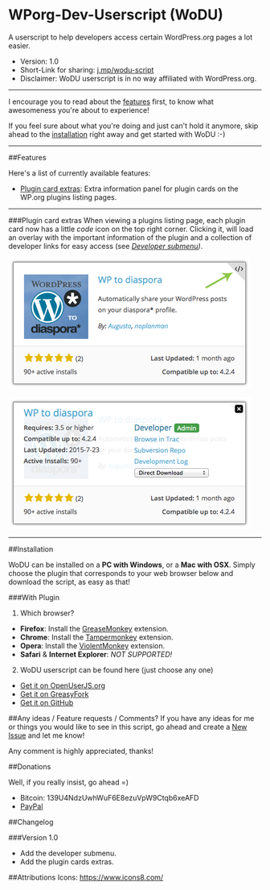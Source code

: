 # WPorg-Dev-Userscript (WoDU)
A userscript to help developers access certain WordPress.org pages a lot easier.

- Version: 1.0
- Short-Link for sharing: [j.mp/wodu-script](https://j.mp/wodu-script)
- Disclaimer: WoDU userscript is in no way affiliated with WordPress.org.

---

I encourage you to read about the [features](#features) first, to know what awesomeness you're about to experience!

If you feel sure about what you're doing and just can't hold it anymore, skip ahead to the [installation](#installation) right away and get started with WoDU :-)

---

##Features

Here's a list of currently available features:
- [Plugin card extras](#plugin-card-extras): Extra information panel for plugin cards on the WP.org plugins listing pages.

---



###Plugin card extras
When viewing a plugins listing page, each plugin card now has a little *code* icon on the top right corner. Clicking it, will load an overlay with the important information of the plugin and a collection of developer links for easy access (see *[Developer submenu](#developer-submenu))*.

![Plugin card][plugin-card]

![Plugin card extra][plugin-card-extra]

---

##Installation

WoDU can be installed on a **PC with Windows**, or a **Mac with OSX**.
Simply choose the plugin that corresponds to your web browser below and download the script, as easy as that!

###With Plugin
1. Which browser?
  - **Firefox**: Install the [GreaseMonkey](https://addons.mozilla.org/en-US/firefox/addon/greasemonkey/) extension.
  - **Chrome**: Install the [Tampermonkey](https://chrome.google.com/webstore/detail/tampermonkey/dhdgffkkebhmkfjojejmpbldmpobfkfo?hl=en) extension.
  - **Opera**: Install the [ViolentMonkey](https://addons.opera.com/en/extensions/details/violent-monkey/) extension.
  - **Safari** & **Internet Explorer**: *NOT SUPPORTED!*

2. WoDU userscript can be found here (just choose any one)
  - [Get it on OpenUserJS.org](https://openuserjs.org/install/noplanman/WPorg-Dev.user.js)
  - [Get it on GreasyFork](https://greasyfork.org/scripts/12089-wporg-dev/code/WPorg-Dev.user.js)
  - [Get it on GitHub](https://raw.githubusercontent.com/noplanman/WPorg-Dev-Userscript/master/WPorg-Dev.user.js)

##Any ideas / Feature requests / Comments?
If you have any ideas for me or things you would like to see in this script, go ahead and create a [New Issue](https://github.com/noplanman/WPorg-Dev-Userscript/issues/new) and let me know!

Any comment is highly appreciated, thanks!

##Donations

Well, if you really insist, go ahead =)

- Bitcoin: 139U4NdzUwhWuF6E8ezuVpW9Ctqb6xeAFD
- [PayPal](https://www.paypal.com/cgi-bin/webscr?cmd=_donations&business=armando%40noplanman%2ech&item_name=WoDU%20Donation)

##Changelog

###Version 1.0

- Add the developer submenu.
- Add the plugin cards extras.

##Attributions
Icons: https://www.icons8.com/

[dev-submenu]: https://raw.githubusercontent.com/noplanman/WPorg-Dev-Userscript/master/assets/dev-submenu.png "Open submenu"
[plugin-card]: https://raw.githubusercontent.com/noplanman/WPorg-Dev-Userscript/master/assets/plugin-card.png "Plugin card"
[plugin-card-extra]: https://raw.githubusercontent.com/noplanman/WPorg-Dev-Userscript/master/assets/plugin-card-extra.png "Plugin card extra"
